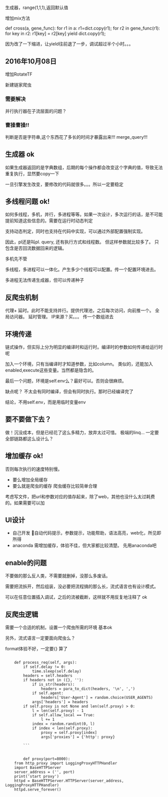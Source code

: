 

##
生成器，range(1,1,1),返回默认值

增加mix方法


def cross(a, gene_func):
    for r1 in a:
        r1=dict.copy(r1);
        for r2 in gene_func(r1):
            for key in r2:
                r1[key] = r2[key]
                yield dict.copy(r1);

因为改了一下缩进，让yield往前退了一步，调试超过半个小时。。。

## 2016年10月08日

增加RotateTF

新建链家爬虫

### 需要解决

并行执行器在子流层面的问题？

### 曹操曹操!!

判断是否是字符串,这个东西花了多长的时间才暴露出来!!!  merge_query!!!

## 生成器 ok

如果生成器返回的是字典数组，后期的每个操作都会改变这个字典的值，导致无法重复执行，显然要copy一下

一旦引擎发生改变，要修改的代码就很多。。。所以一定要稳定



## 多线程问题 ok!

如何多线程，多机，并行，多进程等等。如果一次设计，多次运行的话，是不可能提前知道这些信息的。需要在运行时动态判定

支持动态判定，同时也支持在代码中实现，可以通过外部配置强制实现。

因此，pl还是叫pl. query, 还有执行方式和线程数。 但这样参数就比较多了。 只包含是否回流数据回来的逻辑。

多机先不管

多线程，多进程可以一体化。产生多少个线程可以配置。传一个配置环境进去。

多进程无法传递生成器，但可以传递种子



## 反爬虫机制

代理+ 延时。此时不能支持并行。提供代理池，之后每次访问，向前推一个。 全局访问器。 延时管理。
IP来源？买。。。 传一个数组进去



## 环境传递

链式操作，但实际上分为明显的编译时和运行时。编译时的参数如何传递给运行时呢

加入一个环境，只有当编译时才知道参数，比如column。 类似的，还能加入enabled,execute这些变量。当然都是隐含的。

最后一个问题，环境是self.env么？最好可以。否则会很麻烦。

缺点呢？ 不太会有同时编译，但会有同时执行。那时已经编译完了

结论，不用self.env，而是用临时变量env


## 要不要做下去？

做！沉没成本，但是已经花了这么多精力，放弃太过可惜。
极端的linq... 一定要全部链路都这么设计么？

## 增加缓存  ok!

否则每次执行的速度特别慢。 

- 要么增加全局缓存
- 要么就是爬虫的缓存 爬虫缓存比较简单合理

考虑写文件，把url和参数对应的值存起来，除了web，其他也没什么太过耗费的。如果需要可以加

## UI设计

- 自己开发
自动代码提示，参数提示，功能帮助，语法高亮，web化，所见即所得
- anaconda
需增加缓存，体验不佳，但大家都比较清楚。 
先用anaconda吧

## enable的问题

不要做的那么反人类，不需要就删掉，没那么多废话。

需要把流拆开，然后组装，没必要把流程搞的那么长，流式语言也有设计模式。

可以在任意位置插入调试，之后的流被截断，这样就不用反复地注释了  ok

## 反爬虫逻辑

需要一个合适的机制，设置一个爬虫所需的环境 基本ok

另外，流式语言一定要面向爬虫么？

format体验不好，一定要{} 算了
```

    def process_req(self, args):
        if self.delay != 0:
            time.sleep(self.delay)
        headers = self.headers
        if headers not in ({}, ''):
            if is_str(headers):
                headers = para_to_dict(headers, '\n', ',')
            if self.agent:
                headers['User-Agent'] = random.choice(USER_AGENTS)
            args['headers'] = headers
        if self.proxy is not None and len(self.proxy) > 0:
            l = len(self.proxy) - 1
            if self.allow_local == True:
                l += 1
            index = random.randint(0, l)
            if index < len(self.proxy):
                proxy = self.proxy[index]
                args['proxies'] = {'http': proxy}
                
        ```        
        
        
        def proxy(port=8000):
    from http_proxy import LoggingProxyHTTPHandler
    import BaseHTTPServer
    server_address = ('', port)
    print('start proxy')
    httpd = BaseHTTPServer.HTTPServer(server_address, LoggingProxyHTTPHandler)
    httpd.serve_forever()